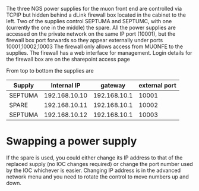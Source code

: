 The three NGS power supplies for the muon front end are controlled via TCPIP but hidden behind a dLink firewall box located in the cabinet to the left. Two of the supplies control SEPTUMA and SEPTUMC, with one (currently the one in the middle) the spare. All the power supplies are accessed on the private network on the same IP port (10001), but the firewall box port forwards so they appear externally under ports 10001,10002,10003 The firewall only allows access from MUONFE to the supplies. The firewall has a web interface for management. Login details for the firewall box are on the sharepoint access page

From top to bottom the supplies are

|Supply | Internal IP  |   gateway     |      external port|
|------ | ------------- | -----------| ---------------------|
|SEPTUMA | 192.168.10.10  |  192.168.10.1  |   10001|
|SPARE | 192.168.10.11  |  192.168.10.1   |  10002|
|SEPTUMA | 192.168.10.12 |   192.168.10.1  |   10003|

# Swapping a power supply

If the spare is used, you could either change its IP address to that of the replaced supply (no IOC changes required) or change the port number used by the IOC whichever is easier. Changing IP address is in the advanced network menu and you need to rotate the control to move numbers up and down.  
